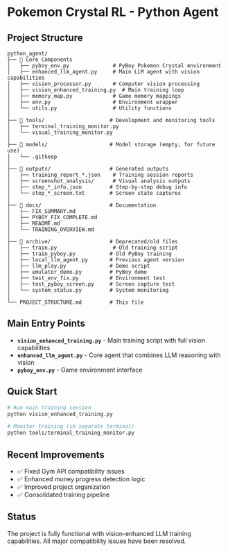 # Pokemon Crystal RL - Python Agent

## Project Structure

```
python_agent/
├── 📁 Core Components
│   ├── pyboy_env.py              # PyBoy Pokemon Crystal environment
│   ├── enhanced_llm_agent.py     # Main LLM agent with vision capabilities
│   ├── vision_processor.py       # Computer vision processing
│   ├── vision_enhanced_training.py  # Main training loop
│   ├── memory_map.py             # Game memory mappings
│   ├── env.py                    # Environment wrapper
│   └── utils.py                  # Utility functions
│
├── 📁 tools/                     # Development and monitoring tools
│   ├── terminal_training_monitor.py
│   └── visual_training_monitor.py
│
├── 📁 models/                    # Model storage (empty, for future use)
│   └── .gitkeep
│
├── 📁 outputs/                   # Generated outputs
│   ├── training_report_*.json    # Training session reports
│   ├── screenshot_analysis/      # Visual analysis outputs
│   ├── step_*_info.json         # Step-by-step debug info
│   └── step_*_screen.txt        # Screen state captures
│
├── 📁 docs/                      # Documentation
│   ├── FIX_SUMMARY.md
│   ├── PYBOY_FIX_COMPLETE.md
│   ├── README.md
│   └── TRAINING_OVERVIEW.md
│
├── 📁 archive/                   # Deprecated/old files
│   ├── train.py                  # Old training script
│   ├── train_pyboy.py           # Old PyBoy training
│   ├── local_llm_agent.py       # Previous agent version
│   ├── llm_play.py              # Demo script
│   ├── emulator_demo.py         # PyBoy demo
│   ├── test_env_fix.py          # Environment test
│   ├── test_pyboy_screen.py     # Screen capture test
│   └── system_status.py         # System monitoring
│
└── PROJECT_STRUCTURE.md         # This file
```

## Main Entry Points

- **`vision_enhanced_training.py`** - Main training script with full vision capabilities
- **`enhanced_llm_agent.py`** - Core agent that combines LLM reasoning with vision
- **`pyboy_env.py`** - Game environment interface

## Quick Start

```bash
# Run main training session
python vision_enhanced_training.py

# Monitor training (in separate terminal)
python tools/terminal_training_monitor.py
```

## Recent Improvements

- ✅ Fixed Gym API compatibility issues
- ✅ Enhanced money progress detection logic
- ✅ Improved project organization
- ✅ Consolidated training pipeline

## Status

The project is fully functional with vision-enhanced LLM training capabilities.
All major compatibility issues have been resolved.
